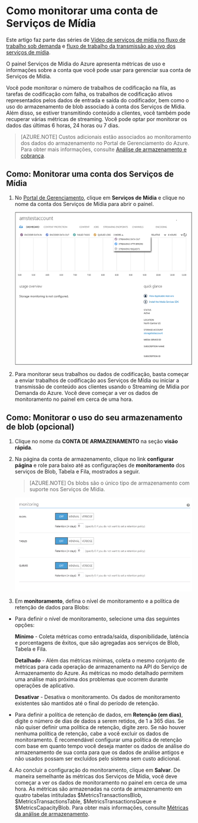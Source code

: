 ﻿<properties 
	pageTitle="Monitorar uma conta do Serviços de Mídia - Azure" 
	description="Descreve como configurar o monitoramento de sua conta de Serviços de Mídia no Azure." 
	services="media-services" 
	documentationCenter="" 
	authors="juliako" 
	manager="dwrede" 
	editor=""/>

<tags 
	ms.service="media-services" 
	ms.workload="media" 
	ms.tgt_pltfrm="na" 
	ms.devlang="na" 
	ms.topic="article" 
	ms.date="02/05/2015" 
	ms.author="juliako"/>





# <a id="monitormediaservicesaccount"></a>Como monitorar uma conta de Serviços de Mídia

Este artigo faz parte das séries de [Vídeo de serviços de mídia no fluxo de trabalho sob demanda](../media-services-video-on-demand-workflow) e [fluxo de trabalho da transmissão ao vivo dos serviços de mídia](../media-services-live-streaming-workflow). 

O painel Serviços de Mídia do Azure apresenta métricas de uso e informações sobre a conta que você pode usar para gerenciar sua conta de Serviços de Mídia.

Você pode monitorar o número de trabalhos de codificação na fila, as tarefas de codificação com falha, os trabalhos de codificação ativos representados pelos dados de entrada e saída do codificador, bem como o uso do armazenamento de blob associado à conta dos Serviços de Mídia. Além disso, se estiver transmitindo conteúdo a clientes, você também pode recuperar várias métricas de streaming. Você pode optar por monitorar os dados das últimas 6 horas, 24 horas ou 7 dias.
 
>[AZURE.NOTE] Custos adicionais estão associados ao monitoramento dos dados do armazenamento no Portal de Gerenciamento do Azure. Para obter mais informações, consulte [Análise de armazenamento e cobrança](http://go.microsoft.com/fwlink/?LinkId=256667).

## <a id="configuremonitoring"></a>Como: Monitorar uma conta dos Serviços de Mídia

1. No [Portal de Gerenciamento](http://go.microsoft.com/fwlink/?LinkID=256666), clique em **Serviços de Mídia** e clique no nome da conta dos Serviços de Mídia para abrir o painel. 

	![MediaServices_Dashboard][dashboard]

2. Para monitorar seus trabalhos ou dados de codificação, basta começar a enviar trabalhos de codificação aos Serviços de Mídia ou iniciar a transmissão de conteúdo aos clientes usando o Streaming de Mídia por Demanda do Azure. Você deve começar a ver os dados de monitoramento no painel em cerca de uma hora.

## <a id="configuringstorage"></a>Como: Monitorar o uso do seu armazenamento de blob (opcional)
1. Clique no nome da **CONTA DE ARMAZENAMENTO** na seção **visão rápida**.
2. Na página da conta de armazenamento, clique no link **configurar página** e role para baixo até as configurações de **monitoramento** dos serviços de Blob, Tabela e Fila, mostrados a seguir.

	>[AZURE.NOTE] Os blobs são o único tipo de armazenamento com suporte nos Serviços de Mídia.

	![StorageOptions][storage_options_scoped]

3. Em **monitoramento**, defina o nível de monitoramento e a política de retenção de dados para Blobs:

-  Para definir o nível de monitoramento, selecione uma das seguintes opções:

      **Mínimo** - Coleta métricas como entrada/saída, disponibilidade, latência e porcentagens de êxitos, que são agregadas aos serviços de Blob, Tabela e Fila.

      **Detalhado** - Além das métricas mínimas, coleta o mesmo conjunto de métricas para cada operação de armazenamento na API do Serviço de Armazenamento do Azure. As métricas no modo detalhado permitem uma análise mais próxima dos problemas que ocorrem durante operações de aplicativo. 

      **Desativar** - Desativa o monitoramento. Os dados de monitoramento existentes são mantidos até o final do período de retenção.

- Para definir a política de retenção de dados, em **Retenção (em dias)**, digite o número de dias de dados a serem retidos, de 1 a 365 dias. Se não quiser definir uma política de retenção, digite zero. Se não houver nenhuma política de retenção, cabe a você excluir os dados de monitoramento. É recomendável configurar uma política de retenção com base em quanto tempo você deseja manter os dados de análise do armazenamento de sua conta para que os dados de análise antigos e não usados possam ser excluídos pelo sistema sem custo adicional.

4. Ao concluir a configuração do monitoramento, clique em **Salvar**.
De maneira semelhante às métricas dos Serviços de Mídia, você deve começar a ver os dados de monitoramento no painel em cerca de uma hora.
As métricas são armazenadas na conta de armazenamento em quatro tabelas intituladas $MetricsTransactionsBlob, $MetricsTransactionsTable, $MetricsTransactionsQueue e $MetricsCapacityBlob. Para obter mais informações, consulte [Métricas da análise de armazenamento](http://go.microsoft.com/fwlink/?LinkId=256668).


<!-- Images -->
[dashboard]: ./media/media-services-monitor-services-account/media-services-dashboard.png
[storage_options_scoped]: ./media/media-services-monitor-services-account/storagemonitoringoptions_scoped.png


<!--HONumber=45--> 
